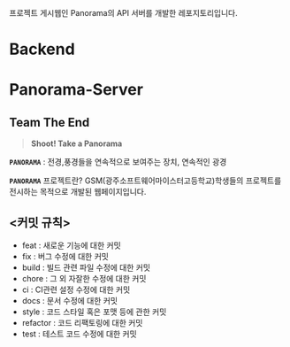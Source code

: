 프로젝트 게시웹인 Panorama의 API 서버를 개발한 레포지토리입니다.
# Backend

# Panorama-Server
## Team The End

> **Shoot! Take a Panorama**

**`PANORAMA`** : 전경,풍경들을 연속적으로 보여주는 장치, 연속적인 광경

**`PANORAMA`** 프로젝트란? GSM(광주소프트웨어마이스터고등학교)학생들의 프로젝트를 전시하는 목적으로 개발된 웹페이지입니다.

## <커밋 규칙>

- feat : 새로운 기능에 대한 커밋
- fix : 버그 수정에 대한 커밋
- build : 빌드 관련 파일 수정에 대한 커밋
- chore : 그 외 자잘한 수정에 대한 커밋
- ci : CI관련 설정 수정에 대한 커밋
- docs : 문서 수정에 대한 커밋
- style : 코드 스타일 혹은 포맷 등에 관한 커밋
- refactor :  코드 리팩토링에 대한 커밋
- test : 테스트 코드 수정에 대한 커밋
